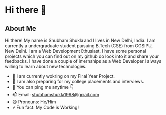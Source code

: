 # Hi there 👋

## About Me

Hi there! My name is Shubham Shukla and I lives in New Delhi, India. I am currently a undergraduate student pursuing B.Tech (CSE) from GGSIPU, New Delhi. I am a Web Development Ethusiast, I have some personal projects which you can find out on my github do look into it and share your feedbacks. I have done a couple of internships as a Web Developer.I always willing to learn about new technologies.


- 🔭 I am currently wokring on my Final Year Project.
- 🌱 I am also preparing for my college placements and interviews.
- 💬 You can ping me anytime :point_down:
- 📫 Email: shubhamshukla1998@gmail.com
- 😄 Pronouns: He/Him
- ⚡ Fun fact: My Code is Working!
